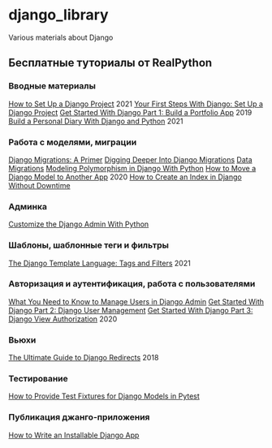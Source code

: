 # django_library
Various materials about Django

## Бесплатные туториалы от RealPython

### Вводные материалы
[How to Set Up a Django Project](https://realpython.com/python-django-blog/) 2021
[Your First Steps With Django: Set Up a Django Project](https://realpython.com/django-setup/)
[Get Started With Django Part 1: Build a Portfolio App](https://realpython.com/get-started-with-django-1/) 2019
[Build a Personal Diary With Django and Python](https://realpython.com/django-diary-project-python/) 2021

### Работа с моделями, миграции
[Django Migrations: A Primer](https://realpython.com/django-migrations-a-primer/)
[Digging Deeper Into Django Migrations](https://realpython.com/digging-deeper-into-migrations/)
[Data Migrations](https://realpython.com/data-migrations/)
[Modeling Polymorphism in Django With Python](https://realpython.com/modeling-polymorphism-django-python/)
[How to Move a Django Model to Another App](https://realpython.com/move-django-model/) 2020
[How to Create an Index in Django Without Downtime](https://realpython.com/create-django-index-without-downtime/)

### Админка
[Customize the Django Admin With Python](https://realpython.com/customize-django-admin-python/)

### Шаблоны, шаблонные теги и фильтры
[The Django Template Language: Tags and Filters](https://realpython.com/django-templates-tags-filters/) 2021

### Авторизация и аутентификация, работа с пользователями
[What You Need to Know to Manage Users in Django Admin](https://realpython.com/manage-users-in-django-admin/)
[Get Started With Django Part 2: Django User Management](https://realpython.com/django-user-management/)
[Get Started With Django Part 3: Django View Authorization](https://realpython.com/python-django-blog/) 2020

### Вьюхи
[The Ultimate Guide to Django Redirects](https://realpython.com/django-redirects/) 2018

### Тестирование
[How to Provide Test Fixtures for Django Models in Pytest](https://realpython.com/django-pytest-fixtures/)

### Публикация джанго-приложения
[How to Write an Installable Django App](https://realpython.com/installable-django-app/)

